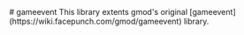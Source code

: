 <type name="gameevent" category="libraryfunc" is="library">
	<summary>
# gameevent
This library extents gmod's original [gameevent](https://wiki.facepunch.com/gmod/gameevent) library.  

<added version="0.1"></added>
	</summary>
</type>